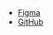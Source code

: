 <!-- 
type: menu
 -->

* [Figma](https://figma.com)
* [GitHub](https://github.com/Refinitiv/refinitiv-ui/tree/poc)
